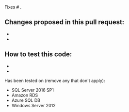 Fixes # .

Changes proposed in this pull request:
 - 
 - 
 - 

How to test this code:
 - 
 - 
 - 

Has been tested on (remove any that don't apply):
 - SQL Server 2016 SP1
 - Amazon RDS
 - Azure SQL DB
 - Windows Server 2012
